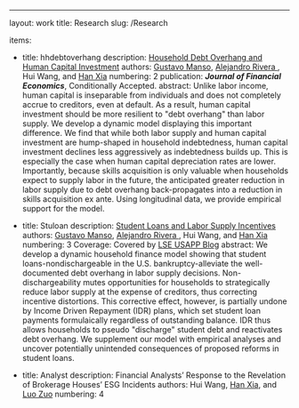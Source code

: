 ---
layout: work
title: Research
slug: /Research

items:
  - title: hhdebtoverhang
       description: <a href="https://papers.ssrn.com/sol3/papers.cfm?abstract_id=4190550" target="_blank">Household Debt Overhang and Human Capital Investment</a>
    authors: <a href = "https://faculty.haas.berkeley.edu/manso/index.html" target="_blank">Gustavo Manso</a>,  <a href = "https://sites.google.com/site/alejandroriveramesias/" target="_blank">Alejandro Rivera </a>, Hui Wang, and <a href="https://sites.google.com/site/hanvictorxia/han-xias-home-page" target="_blank">Han Xia</a>
    numbering: 2
    publication: <strong><i>Journal of Financial Economics</i></strong>, Conditionally Accepted.
    abstract: Unlike labor income, human capital is inseparable from individuals and does not completely accrue to creditors, even at default. As a result, human capital investment should be more resilient to "debt overhang" than labor supply. We develop a dynamic model displaying this important difference. We find that while both labor supply and human capital investment are hump-shaped in household indebtedness, human capital investment declines less aggressively as indebtedness builds up. This is especially the case when human capital depreciation rates are lower. Importantly, because skills acquisition is only valuable when households expect to supply labor in the future, the anticipated greater reduction in labor supply due to debt overhang back-propagates into a reduction in skills acquisition ex ante. Using longitudinal data, we provide empirical support for the model.
    
  - title: Stuloan
       description: <a href="https://papers.ssrn.com/sol3/papers.cfm?abstract_id=4561409" target="_blank">Student Loans and Labor Supply Incentives</a>
    authors: <a href = "https://faculty.haas.berkeley.edu/manso/index.html" target="_blank">Gustavo Manso</a>,  <a href = "https://sites.google.com/site/alejandroriveramesias/" target="_blank">Alejandro Rivera </a>, Hui Wang, and <a href="https://sites.google.com/site/hanvictorxia/han-xias-home-page" target="_blank">Han Xia</a>
    numbering: 3
    Coverage: Covered by <a href="https://blogs.lse.ac.uk/usappblog/2024/02/20/student-loans-can-influence-households-decisions-about-how-much-to-work-when-they-have-debts/" target="_blank">LSE USAPP Blog</a>
    abstract: We develop a dynamic household finance model showing that student loans-nondischargeable in the U.S. bankruptcy-alleviate the well-documented debt overhang in labor supply decisions. Non-dischargeability mutes opportunities for households to strategically reduce labor supply at the expense of creditors, thus correcting incentive distortions. This corrective effect, however, is partially undone by Income Driven Repayment (IDR) plans, which set student loan payments formulaically regardless of outstanding balance. IDR thus allows households to pseudo "discharge" student debt and reactivates debt overhang. We supplement our model with empirical analyses and uncover potentially unintended consequences of proposed reforms in student loans.
    
  - title: Analyst
    description: Financial Analysts’ Response to the Revelation of Brokerage Houses’ ESG Incidents </a>
 authors: Hui Wang, <a href="https://sites.google.com/site/hanvictorxia/han-xias-home-page" target="_blank">Han Xia</a>, and <a href="https://discovery.nus.edu.sg/24557-luo-zuo/about" target="_blank">Luo Zuo</a>
    numbering: 4
    
